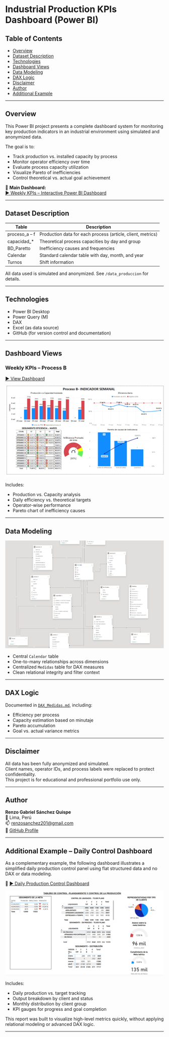 # Industrial Production KPIs Dashboard (Power BI)

## Table of Contents

- [Overview](#overview)
- [Dataset Description](#dataset-description)
- [Technologies](#technologies)
- [Dashboard Views](#dashboard-views)
- [Data Modeling](#data-modeling)
- [DAX Logic](#dax-logic)
- [Disclaimer](#disclaimer)
- [Author](#author)
- [Additional Example](#additional-example---daily-control-dashboard)

---

## Overview

This Power BI project presents a complete dashboard system for monitoring key production indicators in an industrial environment using simulated and anonymized data.

The goal is to:
- Track production vs. installed capacity by process
- Monitor operator efficiency over time
- Evaluate process capacity utilization
- Visualize Pareto of inefficiencies
- Control theoretical vs. actual goal achievement

🔗 **Main Dashboard:**  
[▶️ Weekly KPIs – Interactive Power BI Dashboard](https://app.powerbi.com/view?r=eyJrIjoiMzAxMjAyYzctMGM5My00NDk3LTg4NjAtN2I4ZmE4MDgwZjZkIiwidCI6IjdmMDBjMGNjLTE3NzgtNDBlOS1iMTAzLWU2N2Q1MGE0NWMwZSJ9)

---

## Dataset Description

| Table            | Description                                                  |
|------------------|--------------------------------------------------------------|
| proceso_a – f    | Production data for each process (article, client, metrics)  |
| capacidad_*      | Theoretical process capacities by day and group              |
| BD_Paretto       | Inefficiency causes and frequencies                          |
| Calendar         | Standard calendar table with day, month, and year            |
| Turnos           | Shift information                                            |

All data used is simulated and anonymized. See `/data_produccion` for details.

---

## Technologies

- Power BI Desktop
- Power Query (M)
- DAX
- Excel (as data source)
- GitHub (for version control and documentation)

---

## Dashboard Views

### Weekly KPIs – Process B  
[▶️ View Dashboard](https://app.powerbi.com/view?r=eyJrIjoiMzAxMjAyYzctMGM5My00NDk3LTg4NjAtN2I4ZmE4MDgwZjZkIiwidCI6IjdmMDBjMGNjLTE3NzgtNDBlOS1iMTAzLWU2N2Q1MGE0NWMwZSJ9)

![Weekly KPI](./screenshots/dashboard_kpi_semanal.png)

Includes:
- Production vs. Capacity analysis
- Daily efficiency vs. theoretical targets
- Operator-wise performance
- Pareto chart of inefficiency causes

---

## Data Modeling

![Data Model](./screenshots/modelo_relacional_powerbi.png)

- Central `Calendar` table  
- One-to-many relationships across dimensions  
- Centralized `Medidas` table for DAX measures  
- Clean relational integrity and filter context  

---

## DAX Logic

Documented in [`DAX_Medidas.md`](./DAX_Medidas.md), including:

- Efficiency per process
- Capacity estimation based on minutaje
- Pareto accumulation
- Goal vs. actual variance metrics

---

## Disclaimer

All data has been fully anonymized and simulated.  
Client names, operator IDs, and process labels were replaced to protect confidentiality.  
This project is for educational and professional portfolio use only.

---

## Author

**Renzo Gabriel Sánchez Quispe**  
📍 Lima, Perú  
📫 renzosanchez201@gmail.com  
🔗 [GitHub Profile](https://github.com/renzosan25)

---

## Additional Example – Daily Control Dashboard

As a complementary example, the following dashboard illustrates a simplified daily production control panel using flat structured data and no DAX or data modeling.

🔗 [▶️ Daily Production Control Dashboard](https://app.powerbi.com/view?r=eyJrIjoiYzlkMmRhNGEtZWUwYy00MWNmLWE5YTItZGFiMjVlMmZlNTNlIiwidCI6IjdmMDBjMGNjLTE3NzgtNDBlOS1iMTAzLWU2N2Q1MGE0NWMwZSJ9)

![Production Control](./screenshots/dashboard_control_salidas.png)

Includes:
- Daily production vs. target tracking
- Output breakdown by client and status
- Monthly distribution by client group
- KPI gauges for progress and goal completion

This report was built to visualize high-level metrics quickly, without applying relational modeling or advanced DAX logic.

---

